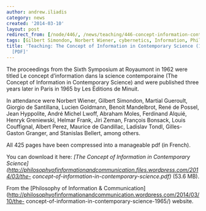 ```yaml
---
author: andrew.iliadis
category: news
created: '2014-03-10'
layout: post
redirect_from: [/node/446/, /news/teaching/446-concept-information-contemporary-science-1965-french-pdf/]
tags: [Gilbert Simondon, Norbert Wiener, cybernetics, Information, Philosophy of Information]
title: 'Teaching: The Concept of Information in Contemporary Science (1965) [in French]
  [PDF]'
---
```

The proceedings from the Sixth Symposium at Royaumont in 1962 were titled Le
concept d’information dans la science contemporaine (The Concept of
Information in Contemporary Science) and were published three years later in
Paris in 1965 by Les Éditions de Minuit.

In attendance were Norbert Wiener, Gilbert Simondon, Martial Gueroult, Giorgio
de Santillana, Lucien Goldmann, Benoit Mandelbrot, René de Possel, Jean
Hyppolite, André Michel Lwoff, Abraham Moles, Ferdinand Alquié, Henryk
Greniewski, Helmar Frank, Jiri Zeman, François Bonsack, Louis Couffignal,
Albert Perez, Maurice de Gandillac, Ladislav Tondl, Gilles-Gaston Granger, and
Stanislas Bellert, among others.

All 425 pages have been compressed into a manageable pdf (in French).

You can download it here:  _[The Concept of Information in Contemporary
Science](http://philosophyofinformationandcommunication.files.wordpress.com/2014/03/the-
concept-of-information-in-contemporary-science.pdf)_ (53.6 MB).

From the [Philosophy of Information &
Communication](http://philosophyofinformationandcommunication.wordpress.com/2014/03/10/the-
concept-of-information-in-contemporary-science-1965/) website.

